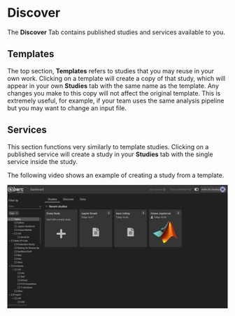 # Discover
The **Discover** Tab contains published studies and services available to you. 

## Templates
The top section, **Templates** refers to studies that you may reuse in your own work. Clicking on a template will create a copy of that study, which will appear in your own **Studies** tab with the same name as the template. Any changes you make to this copy will not affect the original template. This is extremely useful, for example, if your team uses the same analysis pipeline but you may want to change an input file. 

## Services
This section functions very similarly to template studies. Clicking on a published service will create a study in your **Studies** tab with the single service inside the study. 

The following video shows an example of creating a study from a template.

![template](_media/createfromtemplate.gif)
